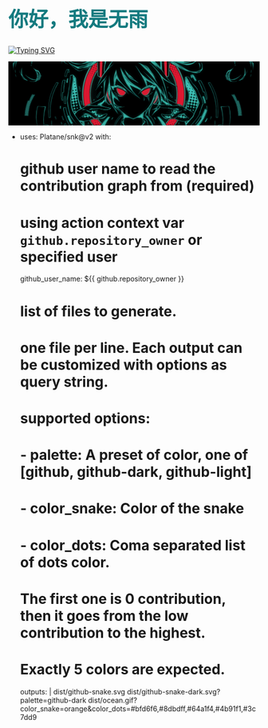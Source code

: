 <h1 dir ="auto" style="color: #137a7f;font-size: 40px;">你好，我是无雨</h1>

[![Typing SVG](https://readme-typing-svg.demolab.com?font=Fira+Code&pause=3000&color=E12885&width=435&lines=%E4%BB%8A%E5%B9%B4%E5%92%B2%E3%81%84%E3%81%9F%E5%90%91%E6%97%A5%E8%91%B5(%E3%81%B2%E3%81%BE%E3%82%8F%E3%82%8A)+%E3%81%9D%E3%82%8C%E3%81%8C%E7%A7%81%E3%81%AA%E3%82%93%E3%81%A7%E3%81%99)](https://git.io/typing-svg)

<img src="mikuHead.png" alt="miku" style="display: block;" />

- uses: Platane/snk@v2
  with:
    # github user name to read the contribution graph from (**required**)
    # using action context var `github.repository_owner` or specified user
    github_user_name: ${{ github.repository_owner }}

    # list of files to generate.
    # one file per line. Each output can be customized with options as query string.
    #
    #  supported options:
    #  - palette:     A preset of color, one of [github, github-dark, github-light]
    #  - color_snake: Color of the snake
    #  - color_dots:  Coma separated list of dots color.
    #                 The first one is 0 contribution, then it goes from the low contribution to the highest.
    #                 Exactly 5 colors are expected.
    outputs: |
      dist/github-snake.svg
      dist/github-snake-dark.svg?palette=github-dark
      dist/ocean.gif?color_snake=orange&color_dots=#bfd6f6,#8dbdff,#64a1f4,#4b91f1,#3c7dd9
